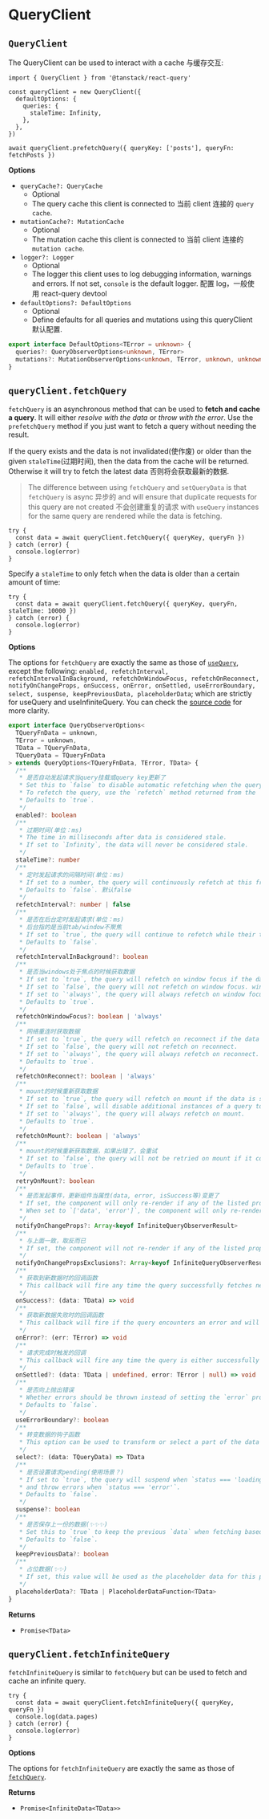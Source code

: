 # QueryClient

## `QueryClient`

The QueryClient can be used to interact with a cache 与缓存交互:

```tsx
import { QueryClient } from '@tanstack/react-query'

const queryClient = new QueryClient({
  defaultOptions: {
    queries: {
      staleTime: Infinity,
    },
  },
})

await queryClient.prefetchQuery({ queryKey: ['posts'], queryFn: fetchPosts })
```

**Options**

- `queryCache?: QueryCache`
  - Optional
  - The query cache this client is connected to 当前 client 连接的 `query cache`.
- `mutationCache?: MutationCache`
  - Optional
  - The mutation cache this client is connected to 当前 client 连接的 `mutation cache`.
- `logger?: Logger`
  - Optional
  - The logger this client uses to log debugging information, warnings and errors. If not set, `console` is the default logger. 配置 log，一般使用 react-query devtool
- `defaultOptions?: DefaultOptions`
  - Optional
  - Define defaults for all queries and mutations using this queryClient 默认配置.

```ts
export interface DefaultOptions<TError = unknown> {
  queries?: QueryObserverOptions<unknown, TError>
  mutations?: MutationObserverOptions<unknown, TError, unknown, unknown>
}
```

## `queryClient.fetchQuery`

`fetchQuery` is an asynchronous method that can be used to **fetch and cache a query**. It will either _resolve with the data_ or _throw with the error_. Use the `prefetchQuery` method if you just want to fetch a query without needing the result.

If the query exists and the data is not invalidated(使作废) or older than the given `staleTime`(过期时间), then the data from the cache will be returned. Otherwise it will try to fetch the latest data 否则将会获取最新的数据.

> The difference between using `fetchQuery` and `setQueryData` is that `fetchQuery` is async 异步的 and will ensure that duplicate requests for this query are not created 不会创建重复的请求 with `useQuery` instances for the same query are rendered while the data is fetching.

```tsx
try {
  const data = await queryClient.fetchQuery({ queryKey, queryFn })
} catch (error) {
  console.log(error)
}
```

Specify a `staleTime` to only fetch when the data is older than a certain amount of time:

```tsx
try {
  const data = await queryClient.fetchQuery({ queryKey, queryFn, staleTime: 10000 })
} catch (error) {
  console.log(error)
}
```

**Options**

The options for `fetchQuery` are exactly the same as those of [`useQuery`](../reference/useQuery), except the following: `enabled, refetchInterval, refetchIntervalInBackground, refetchOnWindowFocus, refetchOnReconnect, notifyOnChangeProps, onSuccess, onError, onSettled, useErrorBoundary, select, suspense, keepPreviousData, placeholderData`; which are strictly for useQuery and useInfiniteQuery. You can check the [source code](https://github.com/tannerlinsley/react-query/blob/361935a12cec6f36d0bd6ba12e84136c405047c5/src/core/types.ts#L83) for more clarity.

```ts
export interface QueryObserverOptions<
  TQueryFnData = unknown,
  TError = unknown,
  TData = TQueryFnData,
  TQueryData = TQueryFnData
> extends QueryOptions<TQueryFnData, TError, TData> {
  /**
   * 是否自动发起请求当query挂载或query key更新了
   * Set this to `false` to disable automatic refetching when the query mounts or changes query keys.
   * To refetch the query, use the `refetch` method returned from the `useQuery` instance.
   * Defaults to `true`.
   */
  enabled?: boolean
  /**
   * 过期时间(单位：ms)
   * The time in milliseconds after data is considered stale.
   * If set to `Infinity`, the data will never be considered stale.
   */
  staleTime?: number
  /**
   * 定时发起请求的间隔时间(单位：ms)
   * If set to a number, the query will continuously refetch at this frequency in milliseconds.
   * Defaults to `false`. 默认false
   */
  refetchInterval?: number | false
  /**
   * 是否在后台定时发起请求(单位：ms)
   * 后台指的是当前tab/window不聚焦
   * If set to `true`, the query will continue to refetch while their tab/window is in the background.
   * Defaults to `false`.
   */
  refetchIntervalInBackground?: boolean
  /**
   * 是否当windows处于焦点的时候获取数据
   * If set to `true`, the query will refetch on window focus if the data is stale 数据过期且处于焦点.
   * If set to `false`, the query will not refetch on window focus. windows重新聚集不获取数据
   * If set to `'always'`, the query will always refetch on window focus.windows处于焦点的时候一直会获取数据
   * Defaults to `true`.
   */
  refetchOnWindowFocus?: boolean | 'always'
  /**
   * 网络重连时获取数据
   * If set to `true`, the query will refetch on reconnect if the data is stale.
   * If set to `false`, the query will not refetch on reconnect.
   * If set to `'always'`, the query will always refetch on reconnect.
   * Defaults to `true`.
   */
  refetchOnReconnect?: boolean | 'always'
  /**
   * mount的时候重新获取数据
   * If set to `true`, the query will refetch on mount if the data is stale.
   * If set to `false`, will disable additional instances of a query to trigger background refetches.
   * If set to `'always'`, the query will always refetch on mount.
   * Defaults to `true`.
   */
  refetchOnMount?: boolean | 'always'
  /**
   * mount的时候重新获取数据，如果出错了，会重试
   * If set to `false`, the query will not be retried on mount if it contains an error. false：出错的时候不会重试
   * Defaults to `true`.
   */
  retryOnMount?: boolean
  /**
   * 是否发起事件，更新组件当属性(data, error, isSuccess等)变更了
   * If set, the component will only re-render if any of the listed properties change.
   * When set to `['data', 'error']`, the component will only re-render when the `data` or `error` properties change.
   */
  notifyOnChangeProps?: Array<keyof InfiniteQueryObserverResult>
  /**
   * 与上面一致，取反而已
   * If set, the component will not re-render if any of the listed properties change.
   */
  notifyOnChangePropsExclusions?: Array<keyof InfiniteQueryObserverResult>
  /**
   * 获取到新数据时的回调函数
   * This callback will fire any time the query successfully fetches new data.
   */
  onSuccess?: (data: TData) => void
  /**
   * 获取新数据失败时的回调函数
   * This callback will fire if the query encounters an error and will be passed the error.
   */
  onError?: (err: TError) => void
  /**
   * 请求完成时触发的回调
   * This callback will fire any time the query is either successfully fetched or errors and be passed either the data or error.
   */
  onSettled?: (data: TData | undefined, error: TError | null) => void
  /**
   * 是否向上抛出错误
   * Whether errors should be thrown instead of setting the `error` property.
   * Defaults to `false`.
   */
  useErrorBoundary?: boolean
  /**
   * 转变数据的钩子函数
   * This option can be used to transform or select a part of the data returned by the query function.
   */
  select?: (data: TQueryData) => TData
  /**
   * 是否设置请求pending(使用场景？)
   * If set to `true`, the query will suspend when `status === 'loading'`
   * and throw errors when `status === 'error'`.
   * Defaults to `false`.
   */
  suspense?: boolean
  /**
   * 是否保存上一份的数据(✨✨✨)
   * Set this to `true` to keep the previous `data` when fetching based on a new query key.
   * Defaults to `false`.
   */
  keepPreviousData?: boolean
  /**
   * 占位数据(✨✨)
   * If set, this value will be used as the placeholder data for this particular query observer while the query is still in the `loading` data and no initialData has been provided.
   */
  placeholderData?: TData | PlaceholderDataFunction<TData>
}
```

**Returns**

- `Promise<TData>`

## `queryClient.fetchInfiniteQuery`

`fetchInfiniteQuery` is similar to `fetchQuery` but can be used to fetch and cache an infinite query.

```tsx
try {
  const data = await queryClient.fetchInfiniteQuery({ queryKey, queryFn })
  console.log(data.pages)
} catch (error) {
  console.log(error)
}
```

**Options**

The options for `fetchInfiniteQuery` are exactly the same as those of [`fetchQuery`](#queryclientfetchquery).

**Returns**

- `Promise<InfiniteData<TData>>`
